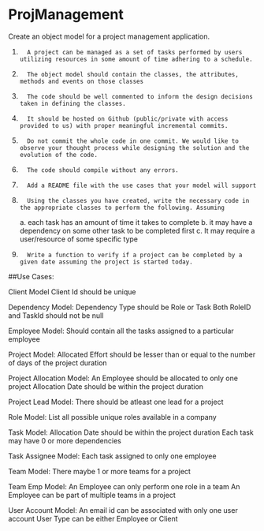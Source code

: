 # ProjManagement
Create an object model for a project management application. 
1.       A project can be managed as a set of tasks performed by users utilizing resources in some amount of time adhering to a schedule. 
2.       The object model should contain the classes, the attributes, methods and events on those classes 
3.       The code should be well commented to inform the design decisions taken in defining the classes. 
4.       It should be hosted on Github (public/private with access provided to us) with proper meaningful incremental commits.  
5.       Do not commit the whole code in one commit. We would like to observe your thought process while designing the solution and the evolution of the code. 
6.       The code should compile without any errors. 
7.       Add a README file with the use cases that your model will support 
8.       Using the classes you have created, write the necessary code in the appropriate classes to perform the following. Assuming 
    a.       each task has an amount of time it takes to complete 
    b.       it may have a dependency on some other task to be completed first 
    c.       It may require a user/resource of some specific type 
9.       Write a function to verify if a project can be completed by a given date assuming the project is started today. 

##Use Cases:

Client Model
Client Id should be unique

Dependency Model:
Dependency Type should be Role or Task
Both RoleID and TaskId should not be null

Employee Model:
Should contain all the tasks assigned to a particular employee

Project Model:
Allocated Effort should be lesser than or equal to the number of days of the project duration

Project Allocation Model:
An Employee should be allocated to only one project
Allocation Date should be within the project duration

Project Lead Model:
There should be atleast one lead for a project

Role Model:
List all possible unique roles available in a company

Task Model:
Allocation Date should be within the project duration
Each task may have 0 or more dependencies

Task Assignee Model:
Each task assigned to only one employee

Team Model:
There maybe 1 or more teams for a project

Team Emp Model:
An Employee can only perform one role in a team
An Employee can be part of multiple teams in a project

User Account Model:
An email id can be associated with only one user account
User Type can be either Employee or Client